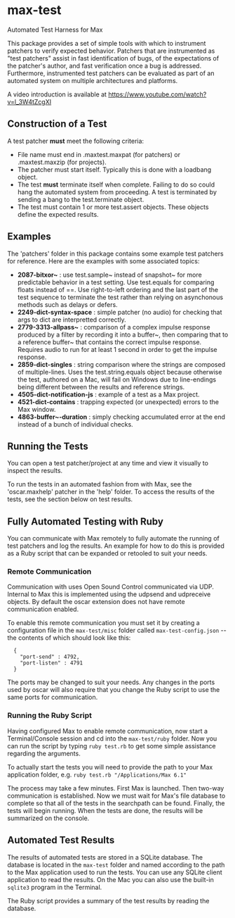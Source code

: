 # max-test
Automated Test Harness for Max

This package provides a set of simple tools with which to instrument patchers to verify expected behavior. Patchers that are instrumented as "test patchers" assist in fast identification of bugs, of the expectations of the patcher's author, and fast verification once a bug is addressed. Furthermore, instrumented test patchers can be evaluated as part of an automated system on multiple architectures and platforms.

A video introduction is available at https://www.youtube.com/watch?v=l_3W4tZcgXI

## Construction of a Test

A test patcher **must** meet the following criteria:

* File name must end in .maxtest.maxpat (for patchers) or .maxtest.maxzip (for projects).
* The patcher must start itself. Typically this is done with a loadbang object.
* The test **must** terminate itself when complete. Failing to do so could hang the automated system from proceeding. A test is terminated by sending a bang to the test.terminate object.
* The test must contain 1 or more test.assert objects. These objects define the expected results.


## Examples

The 'patchers' folder in this package contains some example test patchers for reference. Here are the examples with some associated topics:

* **2087-bitxor~** : use test.sample~ instead of snapshot~ for more predictable behavior in a test setting. Use test.equals for comparing floats instead of ==. Use right-to-left ordering and the last part of the test sequence to terminate the test rather than relying on asynchonous methods such as delays or defers.
* **2249-dict-syntax-space** : simple patcher (no audio) for checking that args to dict are interpretted correctly.
* **2779-3313-allpass~** : comparison of a complex impulse response produced by a filter by recording it into a buffer~, then comparing that to a reference buffer~ that contains the correct impulse response. Requires audio to run for at least 1 second in order to get the impulse response.
* **2859-dict-singles** : string comparison where the strings are composed of multiple-lines. Uses the test.string.equals object because otherwise the test, authored on a Mac, will fail on Windows due to line-endings being different between the results and reference strings.
* **4505-dict-notification-js** : example of a test as a Max project.
* **4521-dict-contains** : trapping expected (or unexpected) errors to the Max window.
* **4863-buffer~-duration** : simply checking accumulated error at the end instead of a bunch of individual checks.


## Running the Tests

You can open a test patcher/project at any time and view it visually to inspect the results.

To run the tests in an automated fashion from with Max, see the 'oscar.maxhelp' patcher in the 'help' folder. To access the results of the tests, see the section below on test results.


## Fully Automated Testing with Ruby

You can communicate with Max remotely to fully automate the running of test patchers and log the results. An example for how to do this is provided as a Ruby script that can be expanded or retooled to suit your needs.

### Remote Communication

Communication with uses Open Sound Control communicated via UDP. Internal to Max this is implemented using the udpsend and udpreceive objects. By default the oscar extension does not have remote communication enabled.

To enable this remote communication you must set it by creating a configuration file in the `max-test/misc` folder called `max-test-config.json` -- the contents of which should look like this:

      {
        "port-send" : 4792,
        "port-listen" : 4791
      }
	
The ports may be changed to suit your needs. Any changes in the ports used by oscar will also require that you change the Ruby script to use the same ports for communication.

### Running the Ruby Script

Having configured Max to enable remote communication, now start a Terminal/Console session and cd into the `max-test/ruby` folder. Now you can run the script by typing `ruby test.rb` to get some simple assistance regarding the arguments.

To actually start the tests you will need to provide the path to your Max application folder, e.g.
`ruby test.rb "/Applications/Max 6.1"`

The process may take a few minutes. First Max is launched. Then two-way communication is established. Now we must wait for Max's file database to complete so that all of the tests in the searchpath can be found. Finally, the tests will begin running. When the tests are done, the results will be summarized on the console.


## Automated Test Results

The results of automated tests are stored in a SQLite database. The database is located in the `max-test` folder and named according to the path to the Max application used to run the tests. You can use any SQLite client application to read the results. On the Mac you can also use the built-in `sqlite3` program in the Terminal.

The Ruby script provides a summary of the test results by reading the database.

